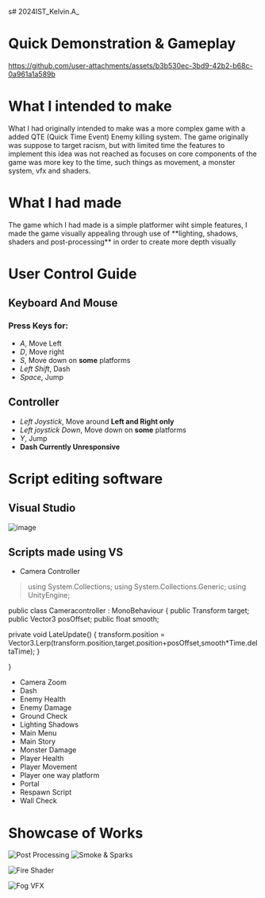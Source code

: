 s# 2024IST_Kelvin.A_

# Quick Demonstration & Gameplay
https://github.com/user-attachments/assets/b3b530ec-3bd9-42b2-b68c-0a961a1a589b

# What I intended to make
<p>What I had originally intended to make was a more complex game with a added QTE (Quick Time Event) Enemy killing system. The game originally was suppose to target racism, but with limited time the features to implement this idea was not reached as focuses on core components of the game was more key to the time, such things as movement, a monster system, vfx and shaders.</p>

# What I had made
<p>The game which I had made is a simple platformer wiht simple features, I made the game visually appealing through use of **lighting, shadows, shaders and post-processing** in order to create more depth visually</p>

# User Control Guide
## Keyboard And Mouse
### Press Keys for:
- _A_, Move Left
- _D_, Move right
- _S_, Move down on **some** platforms
- _Left Shift_, Dash
- _Space_, Jump

## Controller
- _Left Joystick_, Move around **Left and Right only**
- _Left joystick Down_, Move down on **some** platforms
- _Y_, Jump
- **Dash Currently Unresponsive**

# Script editing software
## Visual Studio
![image](https://github.com/user-attachments/assets/7f95c7b2-96c0-469b-8fa8-c2487bc9178c)
## Scripts made using VS
- Camera Controller
> using System.Collections;
using System.Collections.Generic;
using UnityEngine;

public class Cameracontroller : MonoBehaviour
{
   public Transform target;
   public Vector3 posOffset;
   public float smooth;

   private void LateUpdate()
   {
    transform.position = Vector3.Lerp(transform.position,target.position+posOffset,smooth*Time.deltaTime);
   }


}
- Camera Zoom
- Dash
- Enemy Health
- Enemy Damage
- Ground Check
- Lighting Shadows
- Main Menu
- Main Story                                            
- Monster Damage
- Player Health
- Player Movement
- Player one way platform
- Portal
- Respawn Script
- Wall Check


# Showcase of Works
![Post Processing](https://github.com/user-attachments/assets/6a2f9842-49d7-496c-88e8-5a3adddda8da) ![Smoke & Sparks](https://github.com/user-attachments/assets/262434d6-8281-4a63-9214-79de870f2ce6)

![Fire Shader](https://github.com/user-attachments/assets/b67c547f-0fb0-484e-95a5-b6635df883c9)

![Fog VFX](https://github.com/user-attachments/assets/fb316b80-9147-4a8a-bfb5-8f8b37d856ff)

